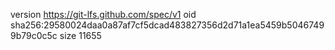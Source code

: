 version https://git-lfs.github.com/spec/v1
oid sha256:29580024daa0a87af7cf5dcad483827356d2d71a1ea5459b50467499b79c0c5c
size 11655
